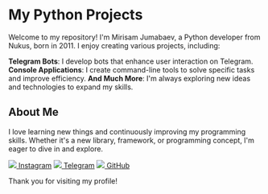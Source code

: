 # My Python Projects

Welcome to my repository! I'm Mirisam Jumabaev, a Python developer from Nukus, born in 2011. I enjoy creating various projects, including:

**Telegram Bots**: I develop bots that enhance user interaction on Telegram.
**Console Applications**: I create command-line tools to solve specific tasks and improve efficiency.
**And Much More**: I'm always exploring new ideas and technologies to expand my skills.

## About Me

I love learning new things and continuously improving my programming skills. Whether it's a new library, framework, or programming concept, I'm eager to dive in and explore.


[<img src="https://img.icons8.com/material-outlined/24/000000/instagram-new.png"/> Instagram](https://www.instagram.com/mrxlsw)
[<img src="https://img.icons8.com/material-outlined/24/000000/telegram-app.png"/> Telegram](https://t.me/mrxlsw_world) 
[<img src="https://img.icons8.com/material-outlined/24/000000/github.png"/> GitHub](https://github.com/mrxlsw) 

Thank you for visiting my profile!
